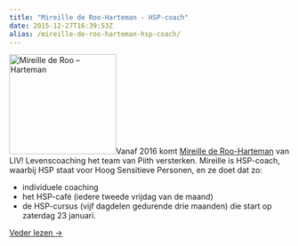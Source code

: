 ```yaml
---
title: "Mireille de Roo-Harteman - HSP-coach"
date: 2015-12-27T16:39:53Z
alias: /mireille-de-roo-harteman-hsp-coach/
---
```

<img class="size-medium wp-image-1265 alignright" src="https://res.cloudinary.com/piith/image/upload/2015/12/Mireille-192x180.jpg" alt="Mireille de Roo – Harteman" width="192" height="180" />Vanaf 2016 komt <a href="https://piith.nl/wie-doet-wat/mireille-de-roo-harteman/">Mireille de Roo-Harteman</a> van LIV! Levenscoaching het team van Piith versterken.
Mireille is HSP-coach, waarbij HSP staat voor Hoog Sensitieve Personen, en ze doet dat zo:

<ul>
    <li>individuele coaching</li>
    <li>het HSP-café (iedere tweede vrijdag van de maand)</li>
    <li>de HSP-cursus (vijf dagdelen gedurende drie maanden) die start op zaterdag 23 januari.</li>
</ul>

<a class="more-link" href="https://piith.nl/wie-doet-wat/mireille-de-roo-harteman/">Veder lezen <span class="meta-nav">→</span></a>
